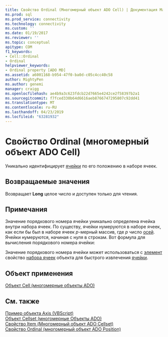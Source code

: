 ```yaml
---
title: Свойство Ordinal (Многомерный объект ADO Cell) | Документация Майкрософт
ms.prod: sql
ms.prod_service: connectivity
ms.technology: connectivity
ms.custom: ''
ms.date: 01/19/2017
ms.reviewer: ''
ms.topic: conceptual
apitype: COM
f1_keywords:
- Cell::Ordinal
- Ordinal
helpviewer_keywords:
- Ordinal property [ADO MD]
ms.assetid: a6001168-b954-47f0-ba0d-c05c4cc40c58
author: MightyPen
ms.author: genemi
manager: craigg
ms.openlocfilehash: ae4b9a3c623fdcb22d7665e4242ce2f58397b2a1
ms.sourcegitcommit: f7fced330b64d6616aeb8766747295807c92dd41
ms.translationtype: MT
ms.contentlocale: ru-RU
ms.lasthandoff: 04/23/2019
ms.locfileid: "63281932"
---
```

# <a name="ordinal-property-ado-md-cell"></a>Свойство Ordinal (многомерный объект ADO Cell)
Уникально идентифицирует [ячейки](../../../ado/reference/ado-md-api/cell-object-ado-md.md) по его положению в наборе ячеек.  
  
## <a name="return-values"></a>Возвращаемые значения  
 Возвращает **Long** целое число и доступен только для чтения.  
  
## <a name="remarks"></a>Примечания  
 Значение порядкового номера ячейки уникально определена ячейка внутри набора ячеек. По существу, ячейки нумеруются в наборе ячеек, как если бы был в наборе ячеек *p*-мерный массив, где *p* число [осей](../../../ado/reference/ado-md-api/axes-collection-ado-md.md). Ячейки нумеруются, начиная с нуля в строкам. Вот формула для вычисления порядкового номера ячейки:  
  
 Значение порядкового номера ячейки может использоваться с [элемент](../../../ado/reference/ado-md-api/item-property-ado-md-cellset.md) свойство [набора ячеек](../../../ado/reference/ado-md-api/cellset-object-ado-md.md) объекта для быстрого извлечения [ячейки](../../../ado/reference/ado-md-api/cell-object-ado-md.md).  
  
## <a name="applies-to"></a>Объект применения  
 [Объект Cell (многомерные объекты ADO)](../../../ado/reference/ado-md-api/cell-object-ado-md.md)  
  
## <a name="see-also"></a>См. также  
 [Пример объекта Axis (VBScript)](../../../ado/reference/ado-md-api/axis-example-vbscript.md)   
 [Объект Cellset (многомерные Объекты ADO)](../../../ado/reference/ado-md-api/cellset-object-ado-md.md)   
 [Свойство Item (Многомерный объект ADO Cellset)](../../../ado/reference/ado-md-api/item-property-ado-md-cellset.md)   
 [Свойство Ordinal (многомерный объект ADO Position)](../../../ado/reference/ado-md-api/ordinal-property-ado-md-position.md)
